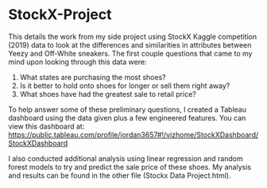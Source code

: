 # StockX-Project
This details the work from my side project using StockX Kaggle competition (2019) data to look at the differences and similarities in attributes between Yeezy and Off-White sneakers. The first couple questions that came to my mind upon looking through this data were:
1. What states are purchasing the most shoes?
2. Is it better to hold onto shoes for longer or sell them right away?
3. What shoes have had the greatest sale to retail price?

To help answer some of these preliminary questions, I created a Tableau dashboard using the data given plus a few engineered features. You can view this dashboard at: https://public.tableau.com/profile/jordan3657#!/vizhome/StockXDashboard/StockXDashboard


I also conducted additional analysis using linear regression and random forest models to try and predict the sale price of these shoes. My analysis and results can be found in the other file (Stockx Data Project.html).
